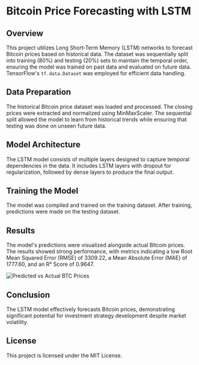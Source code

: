 # Bitcoin Price Forecasting with LSTM

## Overview
This project utilizes Long Short-Term Memory (LSTM) networks to forecast Bitcoin prices based on historical data. The dataset was sequentially split into training (80%) and testing (20%) sets to maintain the temporal order, ensuring the model was trained on past data and evaluated on future data. TensorFlow's `tf.data.Dataset` was employed for efficient data handling.

## Data Preparation
The historical Bitcoin price dataset was loaded and processed. The closing prices were extracted and normalized using MinMaxScaler. The sequential split allowed the model to learn from historical trends while ensuring that testing was done on unseen future data.

## Model Architecture
The LSTM model consists of multiple layers designed to capture temporal dependencies in the data. It includes LSTM layers with dropout for regularization, followed by dense layers to produce the final output.

## Training the Model
The model was compiled and trained on the training dataset. After training, predictions were made on the testing dataset.

## Results
The model's predictions were visualized alongside actual Bitcoin prices. The results showed strong performance, with metrics indicating a low Root Mean Squared Error (RMSE) of 3309.22, a Mean Absolute Error (MAE) of 1777.60, and an R² Score of 0.9647. 

![Predicted vs Actual BTC Prices](path/to/your/image.png) <!-- Replace with the path to your image -->

## Conclusion
The LSTM model effectively forecasts Bitcoin prices, demonstrating significant potential for investment strategy development despite market volatility.

## License
This project is licensed under the MIT License.
